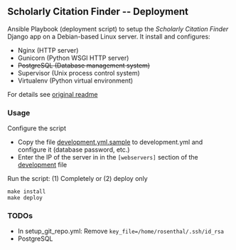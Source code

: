 ## Scholarly Citation Finder -- Deployment

Ansible Playbook (deployment script) to setup the *Scholarly Citation Finder* Django app on a Debian-based Linux server. It install and configures:

* Nginx (HTTP server)
* Gunicorn (Python WSGI HTTP server)
* ~~PostgreSQL (Database management system)~~
* Supervisor (Unix process control system)
* Virtualenv (Python virtual environment)

For details see [original readme](README.org.md)

### Usage

Configure the script
* Copy the file [development.yml.sample](env_vars/development.yml.sample) to development.yml and configure it (database password, etc.)
* Enter the IP of the server in in the `[webservers]` section of the [development](development) file

Run the script: (1) Completely or (2) deploy only 
```
make install
make deploy
```

### TODOs

* In setup_git_repo.yml: Remove `key_file=/home/rosenthal/.ssh/id_rsa`
* PostgreSQL